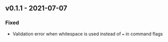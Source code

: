 ## v0.1.1 - 2021-07-07

### Fixed
* Validation error when whitespace is used instead of `=` in command flags